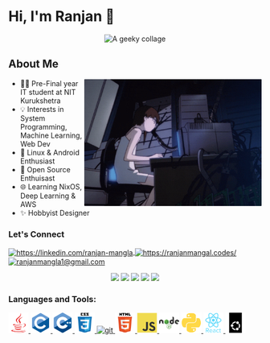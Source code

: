 
<h1 align="left">Hi, I'm Ranjan 👋</h1>
<p align="center">
  <img src="https://user-images.githubusercontent.com/48784001/203785020-2b4826c1-7ddb-4de8-b65b-ebf6e04c5290.jpeg" alt="A geeky collage">
</p>

<!-- 
<p align="center">
  <img src="https://github.com/ranjanmangla1/ranjanmangla1/raw/main/assets/profile.gif" alt="Hi, I'm Ranjan 👋 I'm a 🚀 Developer 🚀 I ❤️ Open Source ❤️">
</p> -->

## About Me

<div align="center">
<img align="right" style="border-radius: 1px; width: 70%; height: auto;" src="https://github.com/ranjanmangla1/ranjanmangla1/blob/main/assets/lain-working.gif?raw=true" alt="lain from serial experiments lain working on computer">

<div align="left">

- 👨‍💻 Pre-Final year IT student at NIT Kurukshetra
- 💡 Interests in System Programming, Machine Learning, Web Dev
- 🐧 Linux & Android Enthusiast
- 🤝 Open Source Enthuisast
- 🌐 Learning NixOS, Deep Learning & AWS
- ✨ Hobbyist Designer

</div>
</div>

<h3 align="left">Let's Connect</h3>

<div align="center">
<p align="left">
    <a href="https://linkedin.com/ranjan-mangla">
        <img align="center" src="https://img.shields.io/badge/LinkedIn-1DA1F2?style=for-the-badge&logo=linkedin&logoColor=white" alt="https://linkedin.com/ranjan-mangla" />
    </a>
    <a href="https://ranjanmangla.codes">
        <img align="center" src="https://img.shields.io/badge/Portfolio-FeFeFe?style=for-the-badge&logo=ionic&logoColor=black" alt="https://ranjanmangal.codes/" />
    </a>
    <a title="ranjanmangla1@gmail.com" href="mailto:ranjanmangla1@gmail.com">
        <img align="center" src="https://img.shields.io/badge/Gmail-D14836?style=for-the-badge&logo=gmail&logoColor=white" alt="ranjanmangla1@gmail.com" />
    </a>
</p>
</div>

<!-- <p><img align="left" src="https://github-readme-stats.vercel.app/api/top-langs?username=ranjanmangla1&show_icons=true&locale=en&layout=compact" alt="ranjan-mangla" /></p> -->

<!-- <p>&nbsp;<img align="center" src="https://github-readme-stats.vercel.app/api?username=ranjanmangla1&show_icons=true&locale=en" alt="ranjan mangla" /></p> -->

<!-- new stuff -->

<div align="center">
<img height="180em" src="https://github-profile-summary-cards.vercel.app/api/cards/profile-details?username=ranjanmangla1&theme=github_dark" />
<img height="180em" src="https://github-profile-summary-cards.vercel.app/api/cards/repos-per-language?username=ranjanmangla1&theme=github_dark"  />
<img height="180em" src="https://github-profile-summary-cards.vercel.app/api/cards/most-commit-language?username=ranjanmangla1&theme=github_dark"  />
<img height="180em" src="https://github-profile-summary-cards.vercel.app/api/cards/stats?username=ranjanmangla1&theme=github_dark"/>
<img height="180em" src="https://github-profile-summary-cards.vercel.app/api/cards/productive-time?username=ranjanmangla1&theme=github_dark" />
</div>

<h3 align="left">Languages and Tools:</h3>
<p align="left"> <a href="https://www.java.com/" target="_blank" rel="noreferrer"> <img src="https://raw.githubusercontent.com/devicons/devicon/master/icons/java/java-plain.svg" alt="redux" width="40" height="40"/> </a><a href="https://www.cprogramming.com/" target="_blank" rel="noreferrer"> <img src="https://raw.githubusercontent.com/devicons/devicon/master/icons/c/c-original.svg" alt="c" width="40" height="40"/> </a> <a href="https://www.w3schools.com/cpp/" target="_blank" rel="noreferrer"> <img src="https://raw.githubusercontent.com/devicons/devicon/master/icons/cplusplus/cplusplus-original.svg" alt="cplusplus" width="40" height="40"/> </a> <a href="https://www.w3schools.com/css/" target="_blank" rel="noreferrer"> <img src="https://raw.githubusercontent.com/devicons/devicon/master/icons/css3/css3-original-wordmark.svg" alt="css3" width="40" height="40"/> </a> <a href="https://git-scm.com/" target="_blank" rel="noreferrer"> <img src="https://www.vectorlogo.zone/logos/git-scm/git-scm-icon.svg" alt="git" width="40" height="40"/> </a> <a href="https://www.w3.org/html/" target="_blank" rel="noreferrer"> <img src="https://raw.githubusercontent.com/devicons/devicon/master/icons/html5/html5-original-wordmark.svg" alt="html5" width="40" height="40"/> </a> <a href="https://developer.mozilla.org/en-US/docs/Web/JavaScript" target="_blank" rel="noreferrer"> <img src="https://raw.githubusercontent.com/devicons/devicon/master/icons/javascript/javascript-original.svg" alt="javascript" width="40" height="40"/>  <a href="https://nodejs.org" target="_blank" rel="noreferrer"> <img src="https://raw.githubusercontent.com/devicons/devicon/master/icons/nodejs/nodejs-original-wordmark.svg" alt="nodejs" width="40" height="40"/> </a> <a href="https://python.org" target="_blank" rel="noreferrer"> <img src="https://raw.githubusercontent.com/devicons/devicon/1119b9f84c0290e0f0b38982099a2bd027a48bf1/icons/python/python-plain.svg" alt="python" width="40" height="40"/> </a> <a href="https://reactjs.org/" target="_blank" rel="noreferrer"> <img src="https://raw.githubusercontent.com/devicons/devicon/master/icons/react/react-original-wordmark.svg" alt="react" width="40" height="40"/> </a><a href="https://ubuntu.com/" target="_blank" rel="noreferrer"> <img src="https://raw.githubusercontent.com/devicons/devicon/master/icons/ubuntu/ubuntu-plain.svg" alt="redux" width="40" height="40"/> </a>  </p>
